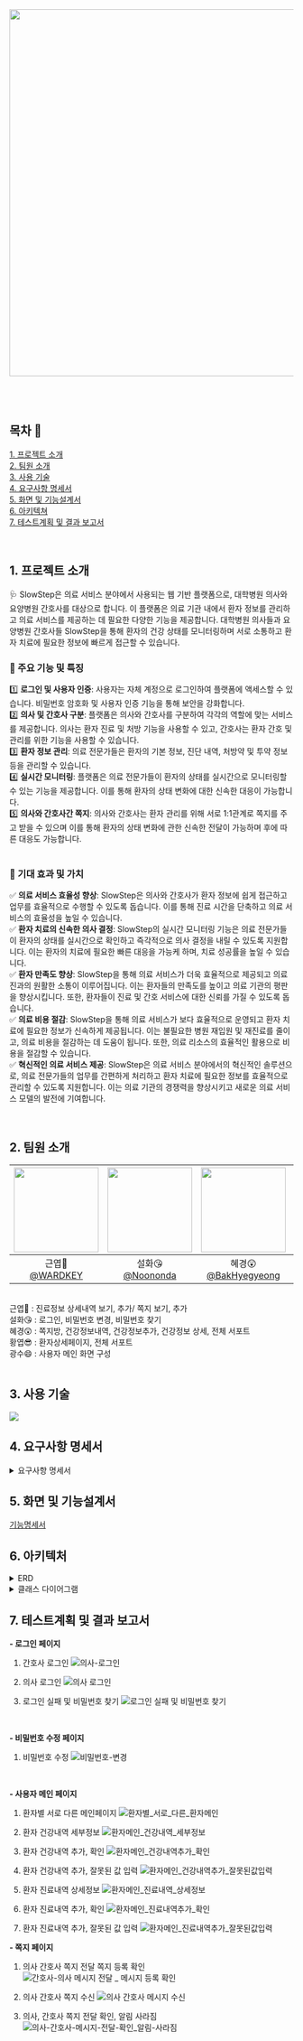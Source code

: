 <div align="center">
<img src="https://github.com/beyond-sw-camp/be05-2nd-4Rang-SlowStep/assets/137466623/323f40b0-4830-4c0a-b5f7-9478e0068db7" width="850" height="650">
</div>
</br>
</br>
</br>

## 목차 📄
[1. 프로젝트 소개](#1-프로젝트-소개)<br>
  [2. 팀원 소개](#2-팀원-소개)<br>
  [3. 사용 기술](#3-사용-기술)<br>
  [4. 요구사항 명세서](#4-요구사항-명세서)<br>
  [5. 화면 및 기능설계서](#5-화면-및-기능설계서)<br>
  [6. 아키텍쳐](#6-아키텍처)<br>
  [7. 테스트계획 및 결과 보고서](#7-테스트계획-및-결과-보고서)<br>
  

  <br/>

## 1. 프로젝트 소개
🩺 SlowStep은 의료 서비스 분야에서 사용되는 웹 기반 플랫폼으로, 대학병원 의사와 요양병원 간호사를 대상으로 합니다. 이 플랫폼은 의료 기관 내에서 환자 정보를 관리하고 의료 서비스를 제공하는 데 필요한 다양한 기능을 제공합니다. 
대학병원 의사들과 요양병원 간호사들 SlowStep을 통해 환자의 건강 상태를 모니터링하며 서로 소통하고 환자 치료에 필요한 정보에 빠르게 접근할 수 있습니다. <br>

### 📢 주요 기능 및 특징  <br/>
1️⃣ **로그인 및 사용자 인증**: 사용자는 자체 계정으로 로그인하여 플랫폼에 액세스할 수 있습니다. 비밀번호 암호화 및 사용자 인증 기능을 통해 보안을 강화합니다.
<br/>
2️⃣ **의사 및 간호사 구분**: 플랫폼은 의사와 간호사를 구분하여 각각의 역할에 맞는 서비스를 제공합니다. 의사는 환자 진료 및 처방 기능을 사용할 수 있고, 간호사는 환자 간호 및 관리를 위한 기능을 사용할 수 있습니다.
<br/>
3️⃣ **환자 정보 관리**: 의료 전문가들은 환자의 기본 정보, 진단 내역, 처방약 및 투약 정보 등을 관리할 수 있습니다.
<br/>
4️⃣ **실시간 모니터링**: 플랫폼은 의료 전문가들이 환자의 상태를 실시간으로 모니터링할 수 있는 기능을 제공합니다. 이를 통해 환자의 상태 변화에 대한 신속한 대응이 가능합니다.
<br/>
5️⃣ **의사와 간호사간 쪽지**: 의사와 간호사는 환자 관리를 위해 서로 1:1관계로 쪽지를 주고 받을 수 있으며 이를 통해 환자의 상태 변화에 관한 신속한 전달이 가능하며 후에 따른 대응도 가능합니다.
<br/>
<br/>

### 💊 기대 효과 및 가치
✅ **의료 서비스 효율성 향상**: SlowStep은 의사와 간호사가 환자 정보에 쉽게 접근하고 업무를 효율적으로 수행할 수 있도록 돕습니다. 이를 통해 진료 시간을 단축하고 의료 서비스의 효율성을 높일 수 있습니다.
<br/>
✅ **환자 치료의 신속한 의사 결정**: SlowStep의 실시간 모니터링 기능은 의료 전문가들이 환자의 상태를 실시간으로 확인하고 즉각적으로 의사 결정을 내릴 수 있도록 지원합니다. 이는 환자의 치료에 필요한 빠른 대응을 가능케 하며, 치료 성공률을 높일 수 있습니다.
<br/>
✅ **환자 만족도 향상**: SlowStep을 통해 의료 서비스가 더욱 효율적으로 제공되고 의료진과의 원활한 소통이 이루어집니다. 이는 환자들의 만족도를 높이고 의료 기관의 평판을 향상시킵니다. 또한, 환자들이 진료 및 간호 서비스에 대한 신뢰를 가질 수 있도록 돕습니다.
<br/>
✅ **의료 비용 절감**: SlowStep을 통해 의료 서비스가 보다 효율적으로 운영되고 환자 치료에 필요한 정보가 신속하게 제공됩니다. 이는 불필요한 병원 재입원 및 재진료를 줄이고, 의료 비용을 절감하는 데 도움이 됩니다. 또한, 의료 리소스의 효율적인 활용으로 비용을 절감할 수 있습니다.
<br/>
✅ **혁신적인 의료 서비스 제공**: SlowStep은 의료 서비스 분야에서의 혁신적인 솔루션으로, 의료 전문가들의 업무를 간편하게 처리하고 환자 치료에 필요한 정보를 효율적으로 관리할 수 있도록 지원합니다. 이는 의료 기관의 경쟁력을 향상시키고 새로운 의료 서비스 모델의 발전에 기여합니다.
<br/>

<br/>


## 2. 팀원 소개
|<img src="https://github.com/beyond-sw-camp/be05-2nd-4Rang-SlowStep/assets/137466623/79ecba6a-96ea-4711-a641-90d7a171d415" width="150" height="150"/>|<img src="https://github.com/beyond-sw-camp/be05-2nd-4Rang-SlowStep/assets/137466623/bed37d0a-ab59-47d8-921a-8f2c3aa34ca9" width="150" height="150"/>|<img src="https://github.com/beyond-sw-camp/be05-2nd-4Rang-SlowStep/assets/137466623/facd74e6-cf7a-4803-99b3-bcd3436ad833" width="150" height="150"/>|<img src="https://github.com/beyond-sw-camp/be05-2nd-4Rang-SlowStep/assets/137466623/6fd97fbe-b661-4163-8423-c468c0bbb175" width="150" height="150"/>|<img src="https://github.com/beyond-sw-camp/be05-2nd-4Rang-SlowStep/assets/137466623/613004ee-fe1a-42f3-8976-bc37feab3526" width="150" height="150"/>|
|:-:|:-:|:-:|:-:|:-:|
|근엽🤔<br/>[@WARDKEY](https://github.com/WARDKEY)|설화😘<br/>[@Noononda](https://github.com/Noononda)|혜경😲<br/>[@BakHyegyeong](https://github.com/BakHyegyeong)|황엽😎<br/>[@jeonghwangyeop](https://github.com/jeonghwangyeop)|광수😄<br/>[@Jrhkdtn](https://github.com/Jrhkdtn)|
<br/>
<div>
  근엽🤔 : 진료정보 상세내역 보기, 추가/ 쪽지 보기, 추가
</div>
<div>
  설화😘 : 로그인, 비밀번호 변경, 비밀번호 찾기
</div>
<div>
  혜경😲 : 쪽지방, 건강정보내역, 건강정보추가, 건강정보 상세, 전체 서포트
</div>
<div>
  황엽😎 : 환자상세페이지, 전체 서포트
</div>
<div>
  광수😄 : 사용자 메인 화면 구성
</div>
<br/>

## 3. 사용 기술
<img src="https://img.shields.io/badge/vue.js-4FC08D?style=for-the-badge&logo=vue.js&logoColor=white">

## 4. 요구사항 명세서

<details>
<summary>요구사항 명세서</summary>
  <img src="https://github.com/beyond-sw-camp/be05-2nd-4Rang-SlowStep/assets/132131921/7f4d3e6e-1c13-4400-a74c-a52ca455b0a2" alt="요구사항 명세서" style='border-radius: 100px;'>

</details>


## 5. 화면 및 기능설계서
[기능명세서](https://docs.google.com/viewer?url=https://github.com/beyond-sw-camp/be05-2nd-4Rang-SlowStep/files/14768307/03.27.11.09.pdf)

## 6. 아키텍처
<details>
<summary>ERD</summary>
  <img src="https://github.com/beyond-sw-camp/be05-2nd-4Rang-SlowStep/assets/156383201/16238c24-7593-4697-b41d-9f9c8be5f678" alt="환자 정보 조회" style='border-radius: 100px;'>
</details>
<details>
<summary>클래스 다이어그램</summary>
  <img src="https://github.com/beyond-sw-camp/be05-2nd-4Rang-SlowStep/assets/156383201/e988629d-e6c3-42bd-b9d5-cad21bf9f1a6" alt="환자 정보 조회" style='border-radius: 100px;'>
</details>

## 7. 테스트계획 및 결과 보고서
 **- 로그인 페이지**
1. 간호사 로그인
![의사-로그인](https://github.com/beyond-sw-camp/be05-3rd-4team-slowstep/assets/132131921/2f3ae2ad-9b49-4145-91ce-8b18e1bb4a3c)

3. 의사 로그인
![의사 로그인](https://github.com/beyond-sw-camp/be05-3rd-4team-slowstep/assets/132131921/50900a54-d076-43c0-9b4a-2bf9a22035ce)

4. 로그인 실패 및 비밀번호 찾기
![로그인 실패 및 비밀번호 찾기](https://github.com/beyond-sw-camp/be05-3rd-4team-slowstep/assets/132131921/af6f874e-7912-453c-8cd7-e33a28eaaf7a)

<br/>

**- 비밀번호 수정 페이지**
1. 비밀번호 수정
![비밀번호-변경](https://github.com/beyond-sw-camp/be05-3rd-4team-slowstep/assets/132131921/fd1d9374-4e51-4123-b3ef-d2d2993c6ca0)

<br/>

**- 사용자 메인 페이지**
1. 환자별 서로 다른 메인페이지
![환자별_서로_다른_환자메인](https://github.com/beyond-sw-camp/be05-3rd-4team-slowstep/assets/132131921/1b8f6633-708e-472a-9f23-ba3a47bb7764)
  
3. 환자 건강내역 세부정보
![환자메인_건강내역_세부정보](https://github.com/beyond-sw-camp/be05-3rd-4team-slowstep/assets/132131921/e11f3e8a-2e32-4e94-bed5-ac839083a31a)

5. 환자 건강내역 추가, 확인
![환자메인_건강내역추가_확인](https://github.com/beyond-sw-camp/be05-3rd-4team-slowstep/assets/132131921/05e29e60-c670-47f9-9be7-71ecbd46ac20)

6. 환자 건강내역 추가, 잘못된 값 입력
![환자메인_건강내역추가_잘못된값입력](https://github.com/beyond-sw-camp/be05-3rd-4team-slowstep/assets/132131921/959c0582-6b39-4751-9573-cd34d2277c82)

7. 환자 진료내역 상세정보
![환자메인_진료내역_상세정보](https://github.com/beyond-sw-camp/be05-3rd-4team-slowstep/assets/132131921/0e13bfc7-fbca-4819-a9e2-6c995581c750)

8. 환자 진료내역 추가, 확인
![환자메인_진료내역추가_확인](https://github.com/beyond-sw-camp/be05-3rd-4team-slowstep/assets/132131921/1702cc7b-1bd3-42ba-b134-2a5ab20718de)

9. 환자 진료내역 추가, 잘못된 값 입력
![환자메인_진료내역추가_잘못된값입력](https://github.com/beyond-sw-camp/be05-3rd-4team-slowstep/assets/132131921/37bb9968-e309-489f-b683-084c3c199d1c)

**- 쪽지 페이지**
1. 의사 간호사 쪽지 전달 쪽지 등록 확인
![간호사-의사 메시지 전달 _ 메시지 등록 확인](https://github.com/beyond-sw-camp/be05-3rd-4team-slowstep/assets/132131921/c3ec4879-bb10-4d87-a196-581b2b0a8ada)

3. 의사 간호사 쪽지 수신
![의사 간호사 메시지 수신](https://github.com/beyond-sw-camp/be05-3rd-4team-slowstep/assets/132131921/e1107223-1da6-47f8-958e-f34acc2bee5a)

4. 의사, 간호사 쪽지 전달 확인, 알림 사라짐
![의사-간호사-메시지-전달-확인_알림-사라짐](https://github.com/beyond-sw-camp/be05-3rd-4team-slowstep/assets/132131921/ad1a94f5-2b97-4e93-b2c6-3a7de455a38d)









